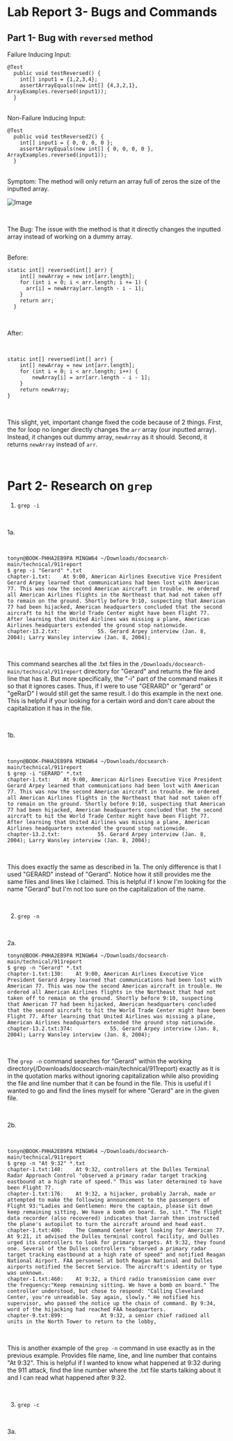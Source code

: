 # Lab Report 3- Bugs and Commands
## Part 1- Bug with `reversed` method
Failure Inducing Input:
<br/>
```
@Test
  public void testReversed() {
    int[] input1 = {1,2,3,4};
    assertArrayEquals(new int[] {4,3,2,1}, ArrayExamples.reversed(input1));
  }
```
<br/>
Non-Failure Inducing Input:
<br/>

```
@Test
  public void testReversed2() {
    int[] input1 = { 0, 0, 0, 0 };
    assertArrayEquals(new int[] { 0, 0, 0, 0 }, ArrayExamples.reversed(input1));
  }
```

<br/>
Symptom: The method will only return an array full of zeros the size of the inputted array.
<br/>

![Image](cse15l-labreport3-ss1.png)

<br/>

The Bug: The issue with the method is that it directly changes the inputted array instead of working on a dummy array.

<br/>
Before:
<br/>

```
static int[] reversed(int[] arr) {
    int[] newArray = new int[arr.length];
    for (int i = 0; i < arr.length; i += 1) {
      arr[i] = newArray[arr.length - i - 1];
    }
    return arr;
  }
```

<br/>

After:

<br/>

```
static int[] reversed(int[] arr) {
    int[] newArray = new int[arr.length];
    for (int i = 0; i < arr.length; i++) {
        newArray[i] = arr[arr.length - i - 1];
    }
    return newArray;
}
```

<br/>

This slight, yet, important change fixed the code because of 2 things. First, the for loop no longer directly changes the `arr` array (our inputted array). Instead, it changes out dummy array, `newArray` as it should. Second, it returns `newArray` instead of `arr`.

<br/>

# Part 2- Research on `grep`

1. `grep -i `

<br/>

1a.

<br/>

```
tonyn@BOOK-PHHA2EB9PA MINGW64 ~/Downloads/docsearch-main/technical/911report
$ grep -i "Gerard" *.txt
chapter-1.txt:    At 9:00, American Airlines Executive Vice President Gerard Arpey learned that communications had been lost with American 77. This was now the second American aircraft in trouble. He ordered all American Airlines flights in the Northeast that had not taken off to remain on the ground. Shortly before 9:10, suspecting that American 77 had been hijacked, American headquarters concluded that the second aircraft to hit the World Trade Center might have been Flight 77. After learning that United Airlines was missing a plane, American Airlines headquarters extended the ground stop nationwide.
chapter-13.2.txt:            55. Gerard Arpey interview (Jan. 8, 2004); Larry Wansley interview (Jan. 8, 2004);
```

<br/>


This command searches all the .txt files in the `/Downloads/docsearch-main/technical/911report` directory for "Gerard" and returns the file and line that has it. But more specifically, the "-i" part of the command makes it so that it ignores cases. Thus, if I were to use "GERARD" or "gerard" or "geRarD" I would still get the same result. I do this example in the next one. This is helpful if your looking for a certain word and don't care about the capitalization it has in the file.

<br/>

1b.

<br/>

```
tonyn@BOOK-PHHA2EB9PA MINGW64 ~/Downloads/docsearch-main/technical/911report
$ grep -i "GERARD" *.txt
chapter-1.txt:    At 9:00, American Airlines Executive Vice President Gerard Arpey learned that communications had been lost with American 77. This was now the second American aircraft in trouble. He ordered all American Airlines flights in the Northeast that had not taken off to remain on the ground. Shortly before 9:10, suspecting that American 77 had been hijacked, American headquarters concluded that the second aircraft to hit the World Trade Center might have been Flight 77. After learning that United Airlines was missing a plane, American Airlines headquarters extended the ground stop nationwide.
chapter-13.2.txt:            55. Gerard Arpey interview (Jan. 8, 2004); Larry Wansley interview (Jan. 8, 2004);
```

<br/>

This does exactly the same as described in 1a. The only difference is that I used "GERARD" instead of "Gerard". Notice how it still provides me the same files and lines like I claimed. This is helpful if I know I'm looking for the name "Gerard" but I'm not too sure on the capitalization of the name. 

<br/>

2. `grep -n`

<br/>

2a.

```
tonyn@BOOK-PHHA2EB9PA MINGW64 ~/Downloads/docsearch-main/technical/911report
$ grep -n "Gerard" *.txt
chapter-1.txt:130:    At 9:00, American Airlines Executive Vice President Gerard Arpey learned that communications had been lost with American 77. This was now the second American aircraft in trouble. He ordered all American Airlines flights in the Northeast that had not taken off to remain on the ground. Shortly before 9:10, suspecting that American 77 had been hijacked, American headquarters concluded that the second aircraft to hit the World Trade Center might have been Flight 77. After learning that United Airlines was missing a plane, American Airlines headquarters extended the ground stop nationwide.
chapter-13.2.txt:374:            55. Gerard Arpey interview (Jan. 8, 2004); Larry Wansley interview (Jan. 8, 2004);
```

<br/>

The `grep -n` command searches for "Gerard" within the working directory(/Downloads/docsearch-main/technical/911report) exactly as it is in the quotation marks without ignoring capitalization while also providing the file and line number that it can be found in the file. This is useful if I wanted to go and find the lines myself for where "Gerard" are in the given file.

<br/>

2b.

<br/>

```
tonyn@BOOK-PHHA2EB9PA MINGW64 ~/Downloads/docsearch-main/technical/911report
$ grep -n "At 9:32" *.txt
chapter-1.txt:140:    At 9:32, controllers at the Dulles Terminal Radar Approach Control "observed a primary radar target tracking eastbound at a high rate of speed." This was later determined to have been Flight 77.
chapter-1.txt:176:    At 9:32, a hijacker, probably Jarrah, made or attempted to make the following announcement to the passengers of Flight 93:"Ladies and Gentlemen: Here the captain, please sit down keep remaining sitting. We have a bomb on board. So, sit." The flight data recorder (also recovered) indicates that Jarrah then instructed the plane's autopilot to turn the aircraft around and head east.
chapter-1.txt:406:    The Command Center kept looking for American 77. At 9:21, it advised the Dulles terminal control facility, and Dulles urged its controllers to look for primary targets. At 9:32, they found one. Several of the Dulles controllers "observed a primary radar target tracking eastbound at a high rate of speed" and notified Reagan National Airport. FAA personnel at both Reagan National and Dulles airports notified the Secret Service. The aircraft's identity or type was unknown.
chapter-1.txt:460:    At 9:32, a third radio transmission came over the frequency:"Keep remaining sitting. We have a bomb on board." The controller understood, but chose to respond: "Calling Cleveland Center, you're unreadable. Say again, slowly." He notified his supervisor, who passed the notice up the chain of command. By 9:34, word of the hijacking had reached FAA headquarters.
chapter-9.txt:899:            At 9:32, a senior chief radioed all units in the North Tower to return to the lobby,
```

<br/>

This is another example of the `grep -n` command in use exactly as in the previous example. Provides file name, line, and line number that contains "At 9:32". This is helpful if I wanted to know what happened at 9:32 during the 911 attack, find the line number where the .txt file starts talking about it and I can read what happened after 9:32.

<br>

3. `grep -c`

<br/>

3a.

<br/>





 









